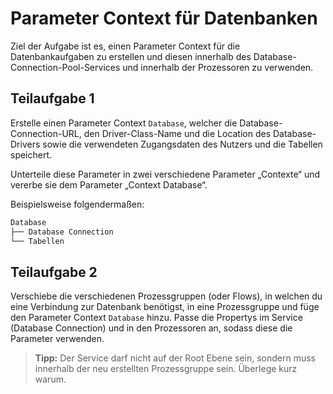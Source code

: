 # Parameter Context für Datenbanken

Ziel der Aufgabe ist es, einen Parameter Context für die Datenbankaufgaben zu erstellen und diesen innerhalb des Database-Connection-Pool-Services und innerhalb der Prozessoren zu verwenden.

## Teilaufgabe 1

Erstelle einen Parameter Context `Database`, welcher die Database-Connection-URL, den Driver-Class-Name und die Location des Database-Drivers sowie die verwendeten Zugangsdaten des Nutzers und die Tabellen speichert.

Unterteile diese Parameter in zwei verschiedene Parameter „Contexte“ und vererbe sie dem Parameter „Context Database“.

Beispielsweise folgendermaßen:

```txt
Database
├── Database Connection
└── Tabellen
```

## Teilaufgabe 2

Verschiebe die verschiedenen Prozessgruppen (oder Flows), in welchen du eine Verbindung zur Datenbank benötigst, in eine Prozessgruppe und füge den Parameter Context `Database` hinzu.
Passe die Propertys im Service (Database Connection) und in den Prozessoren an, sodass diese die Parameter verwenden.

> **Tipp:** Der Service darf nicht auf der Root Ebene sein, sondern muss innerhalb der neu erstellten Prozessgruppe sein. Überlege kurz warum.
